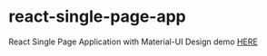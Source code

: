 # react-single-page-app
React Single Page Application with Material-UI Design
demo <a href="http://ozluy.github.io/projects/react-spa">HERE </a>
